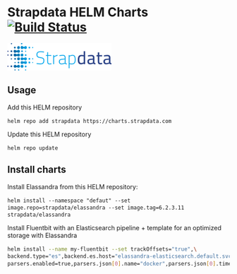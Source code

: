 # Strapdata HELM Charts [![Build Status](https://travis-ci.org/strapdata/strapcharts.svg?branch=master)](https://travis-ci.org/strapdata/strapcharts)

[![Strapdata Logo](strapdata-logolong.png)](http://www.strapdata.io)

## Usage

Add this HELM repository

	helm repo add strapdata https://charts.strapdata.com	

Update this HELM repository

	helm repo update

## Install charts

Install Elassandra from this HELM repository:

	helm install --namespace "defaut" --set image.repo=strapdata/elassandra --set image.tag=6.2.3.11 strapdata/elassandra

Install Fluentbit with an Elasticsearch pipeline + template for an optimized storage with Elassandra

```bash
helm install --name my-fluentbit --set trackOffsets="true",\
backend.type="es",backend.es.host="elassandra-elasticsearch.default.svc.cluster.local",backend.es.time_key="es_time",backend.es.pipeline="fluentbit",\
parsers.enabled=true,parsers.json[0].name="docker",parsers.json[0].timeKey="time",parsers.json[0].timeFormat="%Y-%m-%dT%H:%M:%S.%L",parsers.json[0].timeKeep="Off" ./stable/fluent-bit
```
